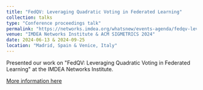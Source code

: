 ```yaml
---
title: "FedQV: Leveraging Quadratic Voting in Federated Learning"
collection: talks
type: "Conference proceedings talk"
permalink: "https://networks.imdea.org/whatsnew/events-agenda/fedqv-leveraging-quadratic-voting-in-federated-learning/"
venue: "IMDEA Networks Institute & ACM SIGMETRICS 2024"
date: 2024-06-13 & 2024-09-25
location: "Madrid, Spain & Venice, Italy"
---
```


Presented our work on "FedQV: Leveraging Quadratic Voting in Federated Learning" at the IMDEA Networks Institute.

[More information here](https://networks.imdea.org/whatsnew/events-agenda/fedqv-leveraging-quadratic-voting-in-federated-learning/)


